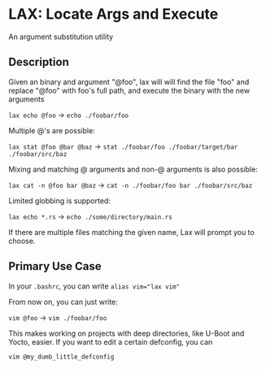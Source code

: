 # LAX: Locate Args and Execute

An argument substitution utility 

## Description

Given an binary and argument "@foo", lax will will find the file "foo" and
replace "@foo" with foo's full path, and execute the binary with the new arguments    

`lax echo @foo` -> `echo ./foobar/foo`  

Multiple @'s are possible:  

`lax stat @foo @bar @baz` -> `stat ./foobar/foo ./foobar/target/bar ./foobar/src/baz`  

Mixing and matching @ arguments and non-@ arguments is also possible:  

`lax cat -n @foo bar @baz` -> `cat -n ./foobar/foo bar ./foobar/src/baz`  

Limited globbing is supported:  

`lax echo *.rs` -> `echo ./some/directory/main.rs`  

If there are multiple files matching the given name, Lax will prompt you to choose.  

## Primary Use Case  

In your `.bashrc`, you can write `alias vim="lax vim"`  

From now on, you can just write:  

`vim @foo` -> `vim ./foobar/foo`  

This makes working on projects with deep directories, like U-Boot and Yocto,
easier. If you want to edit a certain defconfig, you can  

`vim @my_dumb_little_defconfig`  
